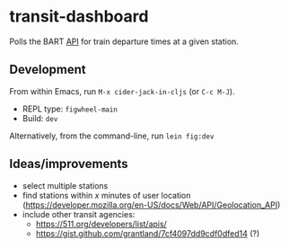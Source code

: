 # transit-dashboard

Polls the BART [API](http://api.bart.gov/docs/overview/index.aspx) for train
departure times at a given station.

## Development

From within Emacs, run `M-x cider-jack-in-cljs` (or `C-c M-J`).
 - REPL type: `figwheel-main`
 - Build: `dev`

Alternatively, from the command-line, run `lein fig:dev`

## Ideas/improvements

 - select multiple stations
 - find stations within _x_ minutes of user location (https://developer.mozilla.org/en-US/docs/Web/API/Geolocation_API)
 - include other transit agencies:
   - https://511.org/developers/list/apis/
   - https://gist.github.com/grantland/7cf4097dd9cdf0dfed14 (?)
